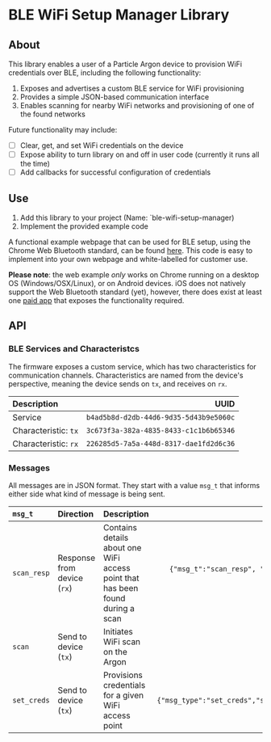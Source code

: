 # BLE WiFi Setup Manager Library
## About
This library enables a user of a Particle Argon device to provision WiFi credentials over BLE, including the following functionality:
1. Exposes and advertises a custom BLE service for WiFi provisioning
2. Provides a simple JSON-based communication interface
3. Enables scanning for nearby WiFi networks and provisioning of one of the found networks

Future functionality may include:
- [ ] Clear, get, and set WiFi credentials on the device
- [ ] Expose ability to turn library on and off in user code (currently it runs all the time)
- [ ] Add callbacks for successful configuration of credentials

## Use
1. Add this library to your project (Name: `ble-wifi-setup-manager)
2. Implement the provided example code

A functional example webpage that can be used for BLE setup, using the Chrome Web Bluetooth standard, can be found [here](https://dan-kouba.github.io/WebBLE/index.html). This code is easy to implement into your own webpage and white-labelled for customer use. 

**Please note**: the web example _only_ works on Chrome running on a desktop OS (Windows/OSX/Linux), or on Android devices. iOS does not natively support the Web Bluetooth standard (yet), however, there does exist at least one [paid app](https://apps.apple.com/us/app/webble/id1193531073) that exposes the functionality required.

## API
### BLE Services and Characteristcs
The firmware exposes a custom service, which has two characteristics for communication channels. Characteristics are named from the device's perspective, meaning the device sends on `tx`, and receives on `rx`.

| Description         |                                 UUID |
|:--------------------|-------------------------------------:|
|Service              |`b4ad5b8d-d2db-44d6-9d35-5d43b9e5060c`|
|Characteristic: `tx` |`3c673f3a-382a-4835-8433-c1c1b6b65346`|
|Characteristic: `rx` |`226285d5-7a5a-448d-8317-dae1fd2d6c36`|

### Messages
All messages are in JSON format. They start with a value `msg_t` that informs either side what kind of message is being sent.

| `msg_t` | Direction | Description | Example |
|:--------|:------------|:------------|---------:|
| `scan_resp` | Response from device (`rx`) | Contains details about one WiFi access point that has been found during a scan | `{"msg_t":"scan_resp", "ssid":"MySSID", "sec":"WPA2", "ch":11, "rssi":-53}`|
| `scan` | Send to device (`tx`) | Initiates WiFi scan on the Argon | `{"msg_type":"scan"}` |
| `set_creds` | Send to device (`tx`) | Provisions credentials for a given WiFi access point | `{"msg_type":"set_creds","ssid":"MySSID","password":"MyPassword"}` |